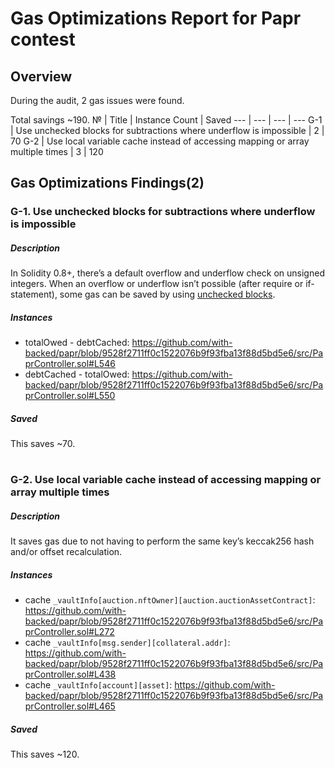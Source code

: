# Gas Optimizations Report for Papr contest
## Overview
During the audit, 2 gas issues were found.

Total savings ~190.
№ | Title | Instance Count | Saved
--- | --- | --- | ---
G-1 | Use unchecked blocks for subtractions where underflow is impossible | 2 | 70
G-2 | Use local variable cache instead of accessing mapping or array multiple times | 3 | 120

## Gas Optimizations Findings(2)
### G-1. Use unchecked blocks for subtractions where underflow is impossible
##### Description
In Solidity 0.8+, there’s a default overflow and underflow check on unsigned integers. When an overflow or underflow isn’t possible (after require or if-statement), some gas can be saved by using [unchecked blocks](https://docs.soliditylang.org/en/v0.8.17/control-structures.html#checked-or-unchecked-arithmetic).
##### Instances
- totalOwed - debtCached: https://github.com/with-backed/papr/blob/9528f2711ff0c1522076b9f93fba13f88d5bd5e6/src/PaprController.sol#L546
- debtCached - totalOwed: https://github.com/with-backed/papr/blob/9528f2711ff0c1522076b9f93fba13f88d5bd5e6/src/PaprController.sol#L550

##### Saved
This saves ~70.
#
### G-2. Use local variable cache instead of accessing mapping or array multiple times
##### Description
It saves gas due to not having to perform the same key’s keccak256 hash and/or offset recalculation.
##### Instances
- cache ```_vaultInfo[auction.nftOwner][auction.auctionAssetContract]```: https://github.com/with-backed/papr/blob/9528f2711ff0c1522076b9f93fba13f88d5bd5e6/src/PaprController.sol#L272
- cache ```_vaultInfo[msg.sender][collateral.addr]```: https://github.com/with-backed/papr/blob/9528f2711ff0c1522076b9f93fba13f88d5bd5e6/src/PaprController.sol#L438
- cache ```_vaultInfo[account][asset]```: https://github.com/with-backed/papr/blob/9528f2711ff0c1522076b9f93fba13f88d5bd5e6/src/PaprController.sol#L465

##### Saved
This saves ~120.
